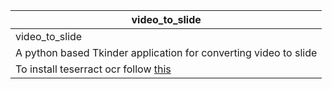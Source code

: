 
| video_to_slide  |
|-----------------|
| video_to_slide |
| A python based Tkinder application for converting video to slide |
| To  install teserract ocr follow [this](https://codetoprosper.com/tesseract-ocr-for-windows/) |
